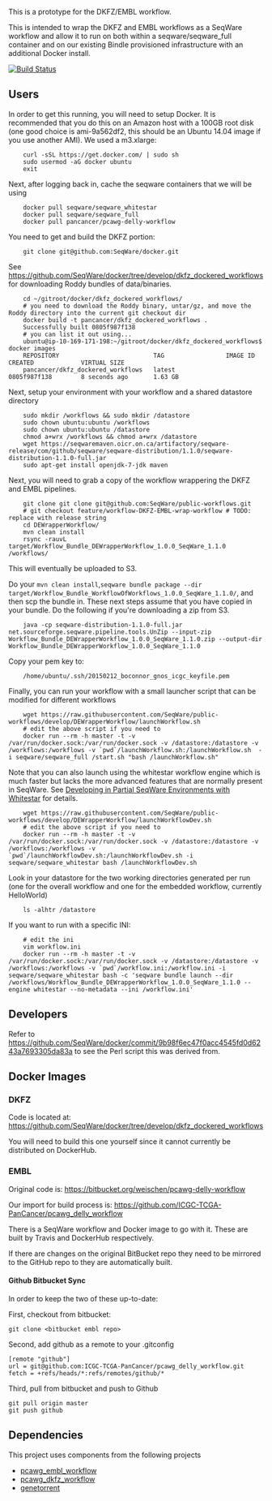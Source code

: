 This is a prototype for the DKFZ/EMBL workflow. 

This is intended to wrap the DKFZ and EMBL workflows as a SeqWare workflow and allow it to run on both within a seqware/seqware\_full container and on our existing Bindle provisioned infrastructure with an additional Docker install. 

[![Build Status](https://travis-ci.org/SeqWare/public-workflows.svg?branch=develop)](https://travis-ci.org/SeqWare/public-workflows)

## Users

In order to get this running, you will need to setup Docker. It is recommended that you do this on an Amazon host with a 100GB root disk (one good choice is ami-9a562df2, this should be an Ubuntu 14.04 image if you use another AMI). We used a m3.xlarge:

        curl -sSL https://get.docker.com/ | sudo sh
        sudo usermod -aG docker ubuntu
        exit

Next, after logging back in, cache the seqware containers that we will be using 

        docker pull seqware/seqware_whitestar
        docker pull seqware/seqware_full
        docker pull pancancer/pcawg-delly-workflow
        
You need to get and build the DKFZ portion:

        git clone git@github.com:SeqWare/docker.git

See https://github.com/SeqWare/docker/tree/develop/dkfz_dockered_workflows for downloading Roddy bundles of data/binaries.

        cd ~/gitroot/docker/dkfz_dockered_workflows/
        # you need to download the Roddy binary, untar/gz, and move the Roddy directory into the current git checkout dir
        docker build -t pancancer/dkfz_dockered_workflows .
        Successfully built 0805f987f138
        # you can list it out using...
        ubuntu@ip-10-169-171-198:~/gitroot/docker/dkfz_dockered_workflows$ docker images
        REPOSITORY                          TAG                 IMAGE ID            CREATED             VIRTUAL SIZE
        pancancer/dkfz_dockered_workflows   latest              0805f987f138        8 seconds ago       1.63 GB

Next, setup your environment with your workflow and a shared datastore directory

        sudo mkdir /workflows && sudo mkdir /datastore
        sudo chown ubuntu:ubuntu /workflows
        sudo chown ubuntu:ubuntu /datastore
        chmod a+wrx /workflows && chmod a+wrx /datastore
        wget https://seqwaremaven.oicr.on.ca/artifactory/seqware-release/com/github/seqware/seqware-distribution/1.1.0/seqware-distribution-1.1.0-full.jar
        sudo apt-get install openjdk-7-jdk maven

Next, you will need to grab a copy of the workflow wrappering the DKFZ and EMBL pipelines.

        git clone git clone git@github.com:SeqWare/public-workflows.git
        # git checkout feature/workflow-DKFZ-EMBL-wrap-workflow # TODO: replace with release string
        cd DEWrapperWorkflow/
        mvn clean install
        rsync -rauvL target/Workflow_Bundle_DEWrapperWorkflow_1.0.0_SeqWare_1.1.0 /workflows/

This will eventually be uploaded to S3.

Do your `mvn clean install`,`seqware bundle package --dir target/Workflow_Bundle_WorkflowOfWorkflows_1.0.0_SeqWare_1.1.0/`, and then scp the bundle in. These next steps assume that you have copied in your bundle. Do the following if you're downloading a zip from S3.

        java -cp seqware-distribution-1.1.0-full.jar net.sourceforge.seqware.pipeline.tools.UnZip --input-zip Workflow_Bundle_DEWrapperWorkflow_1.0.0_SeqWare_1.1.0.zip --output-dir Workflow_Bundle_DEWrapperWorkflow_1.0.0_SeqWare_1.1.0

Copy your pem key to:

        /home/ubuntu/.ssh/20150212_boconnor_gnos_icgc_keyfile.pem

Finally, you can run your workflow with a small launcher script that can be modified for different workflows

        wget https://raw.githubusercontent.com/SeqWare/public-workflows/develop/DEWrapperWorkflow/launchWorkflow.sh
        # edit the above script if you need to
        docker run --rm -h master -t -v /var/run/docker.sock:/var/run/docker.sock -v /datastore:/datastore -v /workflows:/workflows -v `pwd`/launchWorkflow.sh:/launchWorkflow.sh  -i seqware/seqware_full /start.sh "bash /launchWorkflow.sh"        
        
Note that you can also launch using the whitestar workflow engine which is much faster but lacks the more advanced features that are normally present in SeqWare. See [Developing in Partial SeqWare Environments with Whitestar](https://seqware.github.io/docs/6-pipeline/partial_environments/) for details. 

        wget https://raw.githubusercontent.com/SeqWare/public-workflows/develop/DEWrapperWorkflow/launchWorkflowDev.sh
        # edit the above script if you need to
        docker run --rm -h master -t -v /var/run/docker.sock:/var/run/docker.sock -v /datastore:/datastore -v /workflows:/workflows -v `pwd`/launchWorkflowDev.sh:/launchWorkflowDev.sh -i seqware/seqware_whitestar bash /launchWorkflowDev.sh

Look in your datastore for the two working directories generated per run (one for the overall workflow and one for the embedded workflow, currently HelloWorld)

        ls -alhtr /datastore

If you want to run with a specific INI:

        # edit the ini
        vim workflow.ini
        docker run --rm -h master -t -v /var/run/docker.sock:/var/run/docker.sock -v /datastore:/datastore -v /workflows:/workflows -v `pwd`/workflow.ini:/workflow.ini -i seqware/seqware_whitestar bash -c 'seqware bundle launch --dir /workflows/Workflow_Bundle_DEWrapperWorkflow_1.0.0_SeqWare_1.1.0 --engine whitestar --no-metadata --ini /workflow.ini'

## Developers

Refer to https://github.com/SeqWare/docker/commit/9b98f6ec47f0acc4545fd0d6243a7693305da83a to see the Perl script this was derived from. 

## Docker Images

### DKFZ

Code is located at: https://github.com/SeqWare/docker/tree/develop/dkfz_dockered_workflows

You will need to build this one yourself since it cannot currently be distributed on DockerHub.

### EMBL

Original code is: https://bitbucket.org/weischen/pcawg-delly-workflow

Our import for build process is: https://github.com/ICGC-TCGA-PanCancer/pcawg_delly_workflow

There is a SeqWare workflow and Docker image to go with it.  These are built by Travis and DockerHub respectively.

If there are changes on the original BitBucket repo they need to be mirrored to the GitHub repo to they are automatically built.

#### Github Bitbucket Sync

In order to keep the two of these up-to-date:

First, checkout from bitbucket:

    git clone <bitbucket embl repo>
    
Second, add github as a remote to your .gitconfig

    [remote "github"]
    url = git@github.com:ICGC-TCGA-PanCancer/pcawg_delly_workflow.git
    fetch = +refs/heads/*:refs/remotes/github/*
    
Third, pull from bitbucket and push to Github

    git pull origin master
    git push github

## Dependencies

This project uses components from the following projects

* [pcawg_embl_workflow](https://github.com/ICGC-TCGA-PanCancer/pcawg_delly_workflow)
* [pcawg_dkfz_workflow](https://github.com/SeqWare/docker/tree/develop/dkfz_dockered_workflows)
* [genetorrent](https://cghub.ucsc.edu/software/downloads.html)
